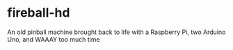 # fireball-hd
An old pinball machine brought back to life with a Raspberry Pi, two Arduino Uno, and WAAAY too much time
